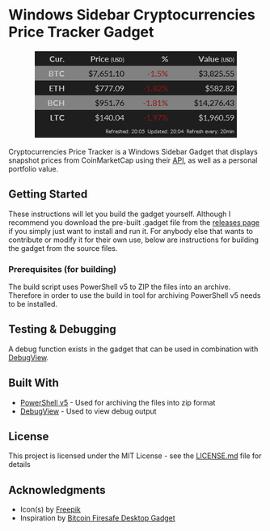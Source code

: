 # Windows Sidebar Cryptocurrencies Price Tracker Gadget

<p align="center">
  <img width="404" height="175" alt="Cryptocurrencies Price Tracker" src="/docs/Demo-Display.png">
</p>

Cryptocurrencies Price Tracker is a Windows Sidebar Gadget that displays snapshot prices from CoinMarketCap using their [API](https://coinmarketcap.com/api/), as well as a personal portfolio value.

## Getting Started

These instructions will let you build the gadget yourself. Although I recommend you download the pre-built .gadget file from the [releases page](https://github.com/XjSv/Cryptocurrencies-Price-Tracker-Gadget/releases) if you simply just want to install and run it. For anybody else that wants to contribute or modify it for their own use, below are instructions for building the gadget from the source files.

### Prerequisites (for building)

The build script uses PowerShell v5 to ZIP the files into an archive. Therefore in order to use the build in tool for archiving PowerShell v5 needs to be installed.

## Testing & Debugging

A debug function exists in the gadget that can be used in combination with [DebugView](https://docs.microsoft.com/en-us/sysinternals/downloads/debugview).

## Built With

* [PowerShell v5](https://www.microsoft.com/en-us/download/details.aspx?id=50395) - Used for archiving the files into zip format
* [DebugView](https://docs.microsoft.com/en-us/sysinternals/downloads/debugview) - Used to view debug output

## License

This project is licensed under the MIT License - see the [LICENSE.md](LICENSE.md) file for details

## Acknowledgments

* Icon(s) by [Freepik](https://www.flaticon.com/authors/freepik)
* Inspiration by [Bitcoin Firesafe Desktop Gadget](http://bitcoinfiresafe.com/technical-library/5-desktop-gadget) 

